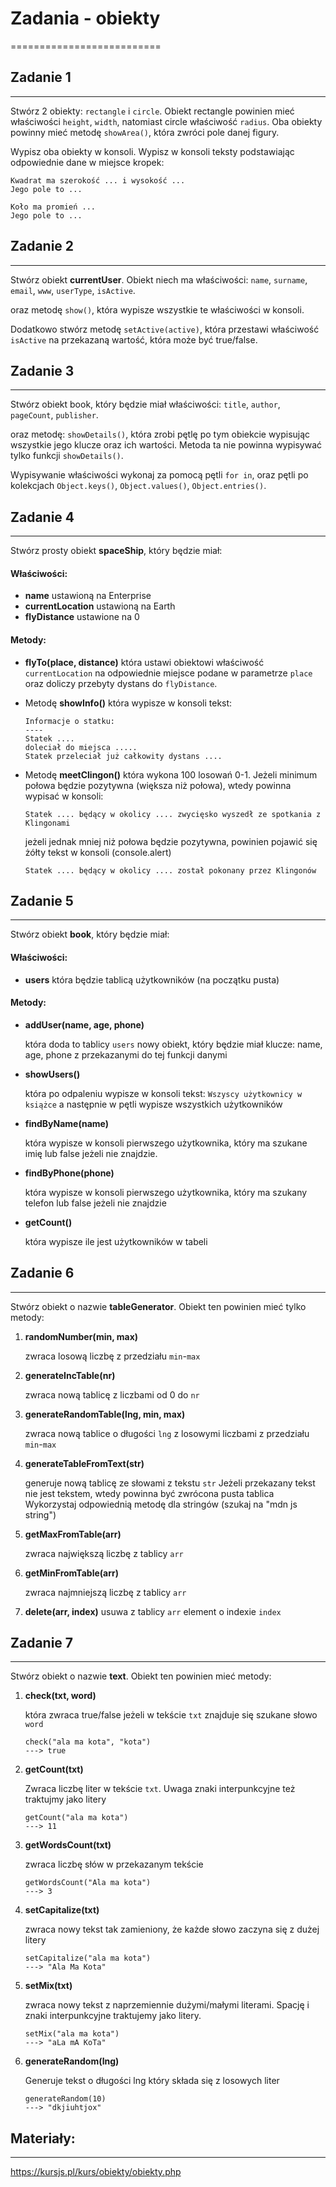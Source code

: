 # Zadania - obiekty
==========================


## Zadanie 1
--------------------------
Stwórz 2 obiekty: `rectangle` i `circle`.
Obiekt rectangle powinien mieć właściwości `height`, `width`, natomiast circle właściwość `radius`.
Oba obiekty powinny mieć metodę `showArea()`, która zwróci pole danej figury.

Wypisz oba obiekty w konsoli.
Wypisz w konsoli teksty podstawiając odpowiednie dane w miejsce kropek:

```
Kwadrat ma szerokość ... i wysokość ...
Jego pole to ...

Koło ma promień ...
Jego pole to ...
```


## Zadanie 2
--------------------------
Stwórz obiekt **currentUser**. Obiekt niech ma właściwości:
`name`, `surname`, `email`, `www`, `userType`, `isActive`.

oraz metodę `show()`, która wypisze wszystkie te właściwości w konsoli.

Dodatkowo stwórz metodę `setActive(active)`, która przestawi właściwość `isActive` na przekazaną wartość, która
może być true/false.



## Zadanie 3
--------------------------
Stwórz obiekt book, który będzie miał właściwości:
`title`, `author`, `pageCount`, `publisher`.

oraz metodę: `showDetails()`, która zrobi pętlę po tym obiekcie wypisując wszystkie
jego klucze oraz ich wartości. Metoda ta nie powinna wypisywać tylko funkcji `showDetails()`.

Wypisywanie właściwości wykonaj za pomocą pętli `for in`, oraz pętli po kolekcjach `Object.keys()`, `Object.values()`, `Object.entries()`.


## Zadanie 4
--------------------------
Stwórz prosty obiekt **spaceShip**, który będzie miał:

#### Właściwości:
- **name** ustawioną na Enterprise
- **currentLocation** ustawioną na Earth
- **flyDistance** ustawione na 0

#### Metody:
- **flyTo(place, distance)** która ustawi obiektowi właściwość `currentLocation` na odpowiednie miejsce podane w parametrze `place` oraz doliczy przebyty dystans do `flyDistance`.

- Metodę **showInfo()** która wypisze w konsoli tekst:

    ```
    Informacje o statku:
    ----
    Statek ....
    doleciał do miejsca .....
    Statek przeleciał już całkowity dystans ....
    ```

- Metodę **meetClingon()** która wykona 100 losowań 0-1. Jeżeli minimum połowa będzie pozytywna (większa niż połowa), wtedy powinna wypisać w konsoli:

    ```Statek .... będący w okolicy .... zwycięsko wyszedł ze spotkania z Klingonami```

    jeżeli jednak mniej niż połowa będzie pozytywna, powinien pojawić się żółty tekst w konsoli (console.alert)

    ```Statek .... będący w okolicy .... został pokonany przez Klingonów```


## Zadanie 5
--------------------------
Stwórz obiekt **book**, który będzie miał:

#### Właściwości:
- **users**
    która będzie tablicą użytkowników (na początku pusta)

#### Metody:
- **addUser(name, age, phone)**

    która doda to tablicy `users` nowy obiekt, który będzie miał klucze:
    name, age, phone z przekazanymi do tej funkcji danymi

- **showUsers()**

    która po odpaleniu wypisze w konsoli tekst:
    `Wszyscy użytkownicy w książce` a następnie w pętli wypisze wszystkich użytkowników

- **findByName(name)**

    która wypisze w konsoli pierwszego użytkownika, który ma szukane imię
    lub false jeżeli nie znajdzie.

- **findByPhone(phone)**

    która wypisze w konsoli pierwszego użytkownika, który ma szukany telefon
    lub false jeżeli nie znajdzie

- **getCount()**

    która wypisze ile jest użytkowników w tabeli


## Zadanie 6
--------------------------
Stwórz obiekt o nazwie **tableGenerator**.
Obiekt ten powinien mieć tylko metody:

1. **randomNumber(min, max)**

    zwraca losową liczbę z przedziału `min`-`max`

2. **generateIncTable(nr)**

    zwraca nową tablicę z liczbami od 0 do `nr`

3. **generateRandomTable(lng, min, max)**

    zwraca nową tablice o długości `lng` z losowymi liczbami z przedziału `min`-`max`

4. **generateTableFromText(str)**

    generuje nową tablicę ze słowami z tekstu `str`
    Jeżeli przekazany tekst nie jest tekstem, wtedy powinna być zwrócona pusta tablica
    Wykorzystaj odpowiednią metodę dla stringów (szukaj na "mdn js string")

5. **getMaxFromTable(arr)**

    zwraca największą liczbę z tablicy `arr`

6. **getMinFromTable(arr)**

    zwraca najmniejszą liczbę z tablicy `arr`

7. **delete(arr, index)**
    usuwa z tablicy `arr` element o indexie `index`


## Zadanie 7
--------------------------
Stwórz obiekt o nazwie **text**. Obiekt ten powinien mieć metody:

1. **check(txt, word)**

    która zwraca true/false jeżeli w tekście `txt` znajduje się szukane słowo `word`

    ```
    check("ala ma kota", "kota")
    ---> true
    ```

2. **getCount(txt)**

    Zwraca liczbę liter w tekście `txt`. Uwaga znaki interpunkcyjne też traktujmy jako litery

    ```
    getCount("ala ma kota")
    ---> 11
    ```

3. **getWordsCount(txt)**

    zwraca liczbę słów w przekazanym tekście

    ```
    getWordsCount("Ala ma kota")
    ---> 3
    ```

4. **setCapitalize(txt)**

    zwraca nowy tekst tak zamieniony, że każde słowo zaczyna się z dużej litery

    ```
    setCapitalize("ala ma kota")
    ---> "Ala Ma Kota"
    ```

5. **setMix(txt)**

    zwraca nowy tekst z naprzemiennie dużymi/małymi literami. Spację i znaki interpunkcyjne traktujemy jako litery.

    ```
    setMix("ala ma kota")
    ---> "aLa mA KoTa"
    ```

6. **generateRandom(lng)**

    Generuje tekst o długości lng który składa się z losowych liter

    ```
    generateRandom(10)
    ---> "dkjiuhtjox"
    ```


## Materiały:
--------------------------
https://kursjs.pl/kurs/obiekty/obiekty.php